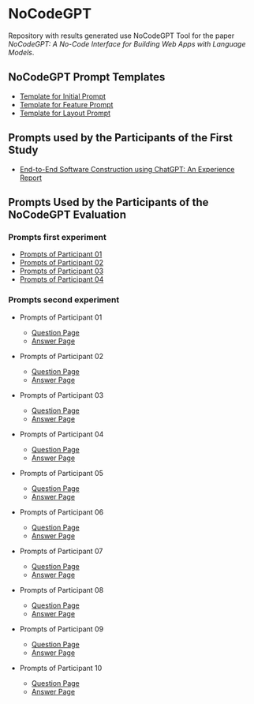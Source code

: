 # NoCodeGPT

Repository with results generated use NoCodeGPT Tool for the paper _NoCodeGPT: A No-Code Interface for Building Web Apps with Language Models_.

## NoCodeGPT Prompt Templates

- [Template for Initial Prompt](./template_initial_prompt.md)
- [Template for Feature Prompt](./template_feature_prompt.md)
- [Template for Layout Prompt](./template_layout_prompt.md)

## Prompts used by the Participants of the First Study

- [End-to-End Software Construction using ChatGPT: An Experience Report](https://github.com/mauricioms/results-generated-with-chatgpt)

## Prompts Used by the Participants of the NoCodeGPT Evaluation

### Prompts first experiment

- [Prompts of Participant 01](./experiment_prompts_01/P1.md)
- [Prompts of Participant 02](./experiment_prompts_01/P2.md)
- [Prompts of Participant 03](./experiment_prompts_01/P3.md)
- [Prompts of Participant 04](./experiment_prompts_01/P4.md)

### Prompts second experiment

- Prompts of Participant 01  
  - [Question Page](./experiment_prompts_02/P01_QuestionPage.md)
  - [Answer Page](./experiment_prompts_02/P01_AnswerPage.md)

- Prompts of Participant 02
  - [Question Page](./experiment_prompts_02/P02_QuestionPage.md)
  - [Answer Page](./experiment_prompts_02/P02_AnswerPage.md)

- Prompts of Participant 03
  - [Question Page](./experiment_prompts_02/P03_QuestionPage.md)
  - [Answer Page](./experiment_prompts_02/P03_AnswerPage.md)

- Prompts of Participant 04
  - [Question Page](./experiment_prompts_02/P04_QuestionPage.md)
  - [Answer Page](./experiment_prompts_02/P04_AnswerPage.md)

- Prompts of Participant 05
  - [Question Page](./experiment_prompts_02/P05_QuestionPage.md)
  - [Answer Page](./experiment_prompts_02/P05_AnswerPage.md)

- Prompts of Participant 06
  - [Question Page](./experiment_prompts_02/P06_QuestionPage.md)
  - [Answer Page](./experiment_prompts_02/P06_AnswerPage.md)

- Prompts of Participant 07
  - [Question Page](./experiment_prompts_02/P07_QuestionPage.md)
  - [Answer Page](./experiment_prompts_02/P07_AnswerPage.md)

- Prompts of Participant 08
  - [Question Page](./experiment_prompts_02/P08_QuestionPage.md)
  - [Answer Page](./experiment_prompts_02/P08_AnswerPage.md)

- Prompts of Participant 09
  - [Question Page](./experiment_prompts_02/P09_QuestionPage.md)
  - [Answer Page](./experiment_prompts_02/P09_AnswerPage.md)

- Prompts of Participant 10
  - [Question Page](./experiment_prompts_02/P10_QuestionPage.md)
  - [Answer Page](./experiment_prompts_02/P10_AnswerPage.md)

